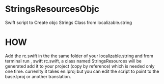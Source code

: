 # StringsResourcesObjc
Swift script to  Create objc Strings Class from localizable.string 

# HOW 
Add the rc.swift in the the same folder of your localizable.string and from terminal run , swift rc.swift, a class named StringsResources will be generated add it to your project (copy by reference) which is needed only one time. currenlty it takes en.lproj but you can edit the script to point to the base.lproj or another  translation.
